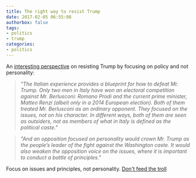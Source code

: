 ```yaml
---
title: The right way to resist Trump
date: 2017-02-05 06:55:08
authorbox: false
tags:
- politics
- trump
categories:
- politics
---
```

An [interesting perspective](https://www.nytimes.com/2016/11/18/opinion/the-right-way-to-resist-trump.html) on resisting Trump by focusing on policy and not personality:

> _"The Italian experience provides a blueprint for how to defeat Mr. Trump. Only two men in Italy have won an electoral competition against Mr. Berlusconi: Romano Prodi and the current prime minister, Matteo Renzi (albeit only in a 2014 European election). Both of them treated Mr. Berlusconi as an ordinary opponent. They focused on the issues, not on his character. In different ways, both of them are seen as outsiders, not as members of what in Italy is defined as the political caste."_

> _"And an opposition focused on personality would crown Mr. Trump as the people’s leader of the fight against the Washington caste. It would also weaken the opposition voice on the issues, where it is important to conduct a battle of principles."_

Focus on issues and principles, not personality. [Don't feed the troll](/2017/02/05/Don-t-feed-the-troll/)
